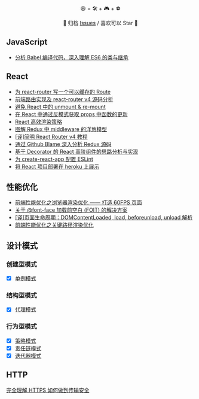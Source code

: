 <p align="center">😆 = 🛠 + 🎮 + ⚽️</p>
<p align="center">🚧 归档 <a href="https://github.com/fi3ework/blog/issues">Issues</a> / 喜欢可以 Star 🚧</p>

## JavaScript

- [分析 Babel 编译代码，深入理解 ES6 的类与继承](https://github.com/fi3ework/blog/issues/13)

## React

- [为 react-router 写一个可以缓存的 Route](https://github.com/fi3ework/blog/issues/23)
- [前端路由实现及 react-router v4 源码分析](https://github.com/fi3ework/blog/issues/21)
- [避免 React 中的 unmount & re-mount](https://github.com/fi3ework/blog/issues/19)
- [在 React 中通过反模式获取 props 中函数的更新](https://github.com/fi3ework/blog/issues/20)
- [React 高效渲染策略](https://github.com/fi3ework/blog/issues/15)
- [图解 Redux 中 middleware 的洋葱模型](https://github.com/fi3ework/blog/issues/14)
- [\[译\]简明 React Router v4 教程](https://github.com/fi3ework/blog/issues/10)
- [通过 Github Blame 深入分析 Redux 源码](https://github.com/fi3ework/blog/issues/7)
- [基于 Decorator 的 React 高阶组件的思路分析与实现](https://github.com/fi3ework/blog/issues/6)
- [为 create-react-app 配置 ESLint](https://github.com/fi3ework/blog/issues/5)
- [将 React 项目部署在 heroku 上展示](https://github.com/fi3ework/blog/issues/4)

## 性能优化

- [前端性能优化之浏览器渲染优化 —— 打造 60FPS 页面](https://github.com/fi3ework/blog/issues/9)
- [关于 @font-face 加载前空白 (FOIT) 的解决方案](https://github.com/fi3ework/blog/issues/8)
- [\[译\]页面生命周期：DOMContentLoaded, load, beforeunload, unload 解析](https://github.com/fi3ework/blog/issues/3)
- [前端性能优化之关键路径渲染优化](https://github.com/fi3ework/blog/issues/16)

## 设计模式

### 创建型模式

- [x] [单例模式](https://github.com/fi3ework/blog/issues/24#issuecomment-399386850)

### 结构型模式

- [x] [代理模式](https://github.com/fi3ework/blog/issues/26#issuecomment-402913677)

### 行为型模式

- [x] [策略模式](https://github.com/fi3ework/blog/issues/27#issuecomment-402913009)
- [x] [责任链模式](https://github.com/fi3ework/blog/issues/27#issuecomment-402913177)
- [x] [迭代器模式](https://github.com/fi3ework/blog/issues/27#issuecomment-402913177)

## HTTP

[完全理解 HTTPS 如何做到传输安全](https://github.com/fi3ework/blog/issues/17)

